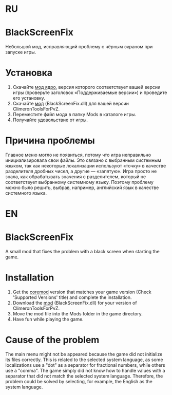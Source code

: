# RU
# BlackScreenFix
Небольшой мод, исправляющий проблему с чёрным экраном при запуске игры.
# Установка
1. Скачайте [мод ядро](https://github.com/Climeron/PvZ-Fusion-Tools), версия которого соответствует вашей версии игры (проверьте заголовок «Поддерживаемые версии») и проведите его установку.
2. Скачайте [мод](https://github.com/Climeron/PvZ-Fusion-BlackScreenFix/releases) (BlackScreenFix.dll) для вашей версии ClimeronToolsForPvZ.
3. Переместите файл мода в папку Mods в каталоге игры.
4. Получайте удовольствие от игры.
# Причина проблемы
Главное меню могло не появиться, потому что игра неправильно инициализировала свои файлы. Это связано с выбранным системным языком, так как некоторые локализации используют «точку» в качестве разделителя дробных чисел, а другие — «запятую». Игра просто не знала, как обрабатывать значения с разделителем, который не соответствует выбранному системному языку. Поэтому проблему можно было решить, выбрав, например, английский язык в качестве системного языка.

# EN
# BlackScreenFix
A small mod that fixes the problem with a black screen when starting the game.
# Installation
1. Get the [coremod](https://github.com/Climeron/PvZ-Fusion-Tools) version that matches your game version (Check 'Supported Versions' title) and complete the installation.
2. Download the [mod](https://github.com/Climeron/PvZ-Fusion-BlackScreenFix/releases) (BlackScreenFix.dll) for your version of ClimeronToolsForPvZ.
3. Move the mod file into the Mods folder in the game directory.
4. Have fun while playing the game.
# Cause of the problem
The main menu might not be appeared because the game did not initialize its files correctly. This is related to the selected system language, as some localizations use a "dot" as a separator for fractional numbers, while others use a "comma". The game simply did not know how to handle values ​​with a separator that did not match the selected system language. Therefore, the problem could be solved by selecting, for example, the English as the system language.